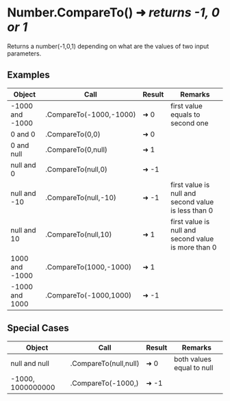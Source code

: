 # Number.CompareTo() ➜ *returns -1, 0 or 1*
Returns a number(-1,0,1) depending on what are the values of two input parameters.

## Examples
|Object|Call|Result|Remarks|
|---|---|---|---|
| -1000 and -1000 | .CompareTo(-1000,-1000)  | ➜ 0 | first value equals to second one
| 0 and 0 | .CompareTo(0,0)  | ➜ 0 | 
| 0 and null | .CompareTo(0,null)  | ➜ 1 | 
| null and 0 | .CompareTo(null,0)  | ➜ -1 | 
| null and -10 | .CompareTo(null,-10)  | ➜ -1 | first value is null and second value is less than 0
| null and 10 | .CompareTo(null,10)  | ➜ 1 | first value is null and second value is more than 0
| 1000 and -1000 | .CompareTo(1000,-1000)  | ➜ 1 | 
| -1000 and 1000 | .CompareTo(-1000,1000)  | ➜ -1 | 
 
## Special Cases
|Object|Call|Result|Remarks|
|---|---|---|---|
| null and null | .CompareTo(null,null)  | ➜ 0 |  both values equal to null
| -1000, 1000000000 | .CompareTo(-1000,)  | ➜ -1 | 
